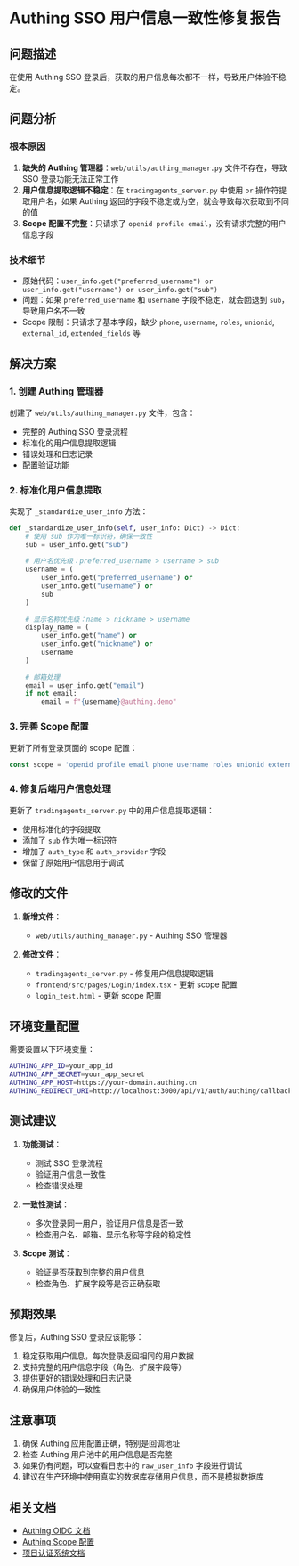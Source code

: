 # Authing SSO 用户信息一致性修复报告

## 问题描述

在使用 Authing SSO 登录后，获取的用户信息每次都不一样，导致用户体验不稳定。

## 问题分析

### 根本原因
1. **缺失的 Authing 管理器**：`web/utils/authing_manager.py` 文件不存在，导致 SSO 登录功能无法正常工作
2. **用户信息提取逻辑不稳定**：在 `tradingagents_server.py` 中使用 `or` 操作符提取用户名，如果 Authing 返回的字段不稳定或为空，就会导致每次获取到不同的值
3. **Scope 配置不完整**：只请求了 `openid profile email`，没有请求完整的用户信息字段

### 技术细节
- 原始代码：`user_info.get("preferred_username") or user_info.get("username") or user_info.get("sub")`
- 问题：如果 `preferred_username` 和 `username` 字段不稳定，就会回退到 `sub`，导致用户名不一致
- Scope 限制：只请求了基本字段，缺少 `phone`, `username`, `roles`, `unionid`, `external_id`, `extended_fields` 等

## 解决方案

### 1. 创建 Authing 管理器
创建了 `web/utils/authing_manager.py` 文件，包含：
- 完整的 Authing SSO 登录流程
- 标准化的用户信息提取逻辑
- 错误处理和日志记录
- 配置验证功能

### 2. 标准化用户信息提取
实现了 `_standardize_user_info` 方法：
```python
def _standardize_user_info(self, user_info: Dict) -> Dict:
    # 使用 sub 作为唯一标识符，确保一致性
    sub = user_info.get("sub")
    
    # 用户名优先级：preferred_username > username > sub
    username = (
        user_info.get("preferred_username") or 
        user_info.get("username") or 
        sub
    )
    
    # 显示名称优先级：name > nickname > username
    display_name = (
        user_info.get("name") or 
        user_info.get("nickname") or 
        username
    )
    
    # 邮箱处理
    email = user_info.get("email")
    if not email:
        email = f"{username}@authing.demo"
```

### 3. 完善 Scope 配置
更新了所有登录页面的 scope 配置：
```javascript
const scope = 'openid profile email phone username roles unionid external_id extended_fields';
```

### 4. 修复后端用户信息处理
更新了 `tradingagents_server.py` 中的用户信息提取逻辑：
- 使用标准化的字段提取
- 添加了 `sub` 作为唯一标识符
- 增加了 `auth_type` 和 `auth_provider` 字段
- 保留了原始用户信息用于调试

## 修改的文件

1. **新增文件**：
   - `web/utils/authing_manager.py` - Authing SSO 管理器

2. **修改文件**：
   - `tradingagents_server.py` - 修复用户信息提取逻辑
   - `frontend/src/pages/Login/index.tsx` - 更新 scope 配置
   - `login_test.html` - 更新 scope 配置

## 环境变量配置

需要设置以下环境变量：
```bash
AUTHING_APP_ID=your_app_id
AUTHING_APP_SECRET=your_app_secret
AUTHING_APP_HOST=https://your-domain.authing.cn
AUTHING_REDIRECT_URI=http://localhost:3000/api/v1/auth/authing/callback
```

## 测试建议

1. **功能测试**：
   - 测试 SSO 登录流程
   - 验证用户信息一致性
   - 检查错误处理

2. **一致性测试**：
   - 多次登录同一用户，验证用户信息是否一致
   - 检查用户名、邮箱、显示名称等字段的稳定性

3. **Scope 测试**：
   - 验证是否获取到完整的用户信息
   - 检查角色、扩展字段等是否正确获取

## 预期效果

修复后，Authing SSO 登录应该能够：
1. 稳定获取用户信息，每次登录返回相同的用户数据
2. 支持完整的用户信息字段（角色、扩展字段等）
3. 提供更好的错误处理和日志记录
4. 确保用户体验的一致性

## 注意事项

1. 确保 Authing 应用配置正确，特别是回调地址
2. 检查 Authing 用户池中的用户信息是否完整
3. 如果仍有问题，可以查看日志中的 `raw_user_info` 字段进行调试
4. 建议在生产环境中使用真实的数据库存储用户信息，而不是模拟数据库

## 相关文档

- [Authing OIDC 文档](https://docs.authing.cn/v2/concepts/oidc/)
- [Authing Scope 配置](https://docs.authing.cn/v2/concepts/oidc/oidc-overview.html#scope)
- [项目认证系统文档](../architecture/authentication.md)
